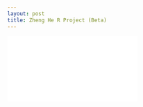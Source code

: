 ```yaml
---
layout: post
title: Zheng He R Project (Beta)
---
```


![Zheng He R Project](/Hompot_Zheng_He_project_R.html)
